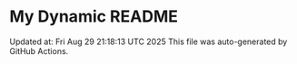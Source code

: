 # My Dynamic README
Updated at: Fri Aug 29 21:18:13 UTC 2025
This file was auto-generated by GitHub Actions.
